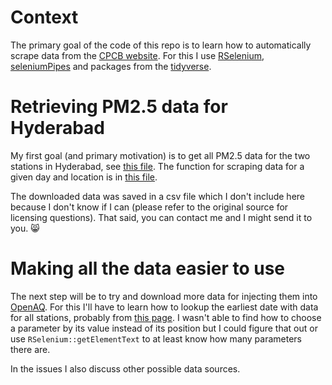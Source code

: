 # Context

The primary goal of the code of this repo is to learn how to automatically scrape data from the [CPCB website](http://www.cpcb.gov.in/CAAQM/frmUserAvgReportCriteria.aspx). For this I use [RSelenium](https://github.com/ropensci/RSelenium), [seleniumPipes](https://github.com/johndharrison/seleniumPipes) and packages from the [tidyverse](https://github.com/hadley/tidyverse).

# Retrieving PM2.5 data for Hyderabad

 My first goal (and primary motivation) is to get all PM2.5 data for the two stations in Hyderabad, see [this file](code/pm25_hyderabad.R). The function for scraping data for a given day and location is in [this file](code/selPipe.R). 

The downloaded data was saved in a csv file which I don't include here because I don't know if I can (please refer to the original source for licensing questions). That said, you can contact me and I might send it to you. :smile_cat:

# Making all the data easier to use 

The next step will be to try and download more data for injecting them into [OpenAQ](https://openaq.org/). For this I'll have to learn how to lookup the earliest date with data for all stations, probably from [this page](http://www.cpcb.gov.in/CAAQM/Auth/frmViewReportNew.aspx). I wasn't able to find how to choose a parameter by its value instead of its position but I could figure that out or use `RSelenium::getElementText` to at least know how many parameters there are.

In the issues I also discuss other possible data sources. 
